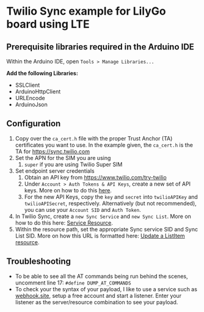 # Twilio Sync example for LilyGo board using LTE

## Prerequisite libraries required in the Arduino IDE
Within the Arduino IDE, open `Tools > Manage Libraries...`

**Add the following Libraries:**
* SSLClient
* ArduinoHttpClient
* URLEncode
* ArduinoJson

## Configuration

 1. Copy over the `ca_cert.h` file with the proper Trust Anchor (TA) certificates you want to use.  In the example given, the `ca_cert.h` is the TA for https://sync.twilio.com
 2. Set the APN for the SIM you are using
    1. `super` if you are using Twilio Super SIM
 3. Set endpoint server credentials
    1. Obtain an API key from https://www.twilio.com/try-twilio
    2. Under `Account > Auth Tokens & API Keys`, create a new set of API keys. More on how to do this [here](https://www.twilio.com/docs/iam/keys/api-key).
    3. For the new API Keys, copy the `key` and `secret` into `twilioAPIKey` and `twilioAPISecret`, respectively.  Alternatively (but not recommended), you can use your `Account SID` and `Auth Token`.
 4. In Twilio Sync, create a `new Sync Service` and `new Sync List`.  More on how to do this here: [Service Resource](https://www.twilio.com/docs/sync/api/service).
 5. Within the resource path, set the appropriate Sync service SID and Sync List SID.  More on how this URL is formatted here: [Update a ListItem resource](https://www.twilio.com/docs/sync/api/listitem-resource#update-a-listitem-resource).

## Troubleshooting
* To be able to see all the AT commands being run behind the scenes, uncomment line 17: `#define DUMP_AT_COMMANDS`
* To check your the syntax of your payload, I like to use a service such as [webhook.site](https://webhook.site), setup a free account and start a listener.  Enter your listener as the server/resource combination to see your payload.
